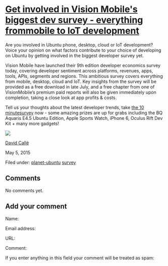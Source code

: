 





#  [ Get involved in Vision Mobile's biggest dev survey - everything frommobile to IoT development](/en/blog/2015/05/05/get-involved-vision-mobiles-biggest-dev-survey-everything-mobile-iot-development/)

Are you involved in Ubuntu phone, desktop, cloud or IoT development? Voice
your opinion on what factors contribute to your choice of developing on Ubuntu
by getting involved in the biggest developer survey yet.

Vision Mobile have launched their 9th edition developer economics survey
today, covering developer sentiment across platforms, revenues, apps, tools,
APIs, segments and regions. This ambitious survey covers everything from
mobile, desktop, cloud and IoT. Key insights from the survey will be provided
as a free download in late July, and a free chapter from one of VisionMobile’s
premium paid reports will also be given immediately upon completion, taking a
close look at app profits & costs.

Tell us your thoughts about the latest developer trends, take [the 10 minutesurvey](http://vmob.me/DE3Q15Ubuntu) now - some amazing prizes are up for
grabs including the BQ Aquaris E4.5 Ubuntu Edition, Apple Sports Watch, iPhone
6, Oculus Rift Dev Kit + many more gadgets!

[![](/static/devportal_uploaded/adb11bab-fa20-4e51-897b-ea06a9d0f37a-e353ccd2-312c-4c26-b6a0-2f0d217723ca-media/2015/05/05/150x150.jpg)](http://vmob.me/DE3Q15Ubuntu)

[David Callé](/en/blog/authors/davidc32/)

May 5, 2015

Filed under: [planet-ubuntu](/en/blog/tags/planet-ubuntu/)
[survey](/en/blog/tags/survey/)





## Comments

No comments yet.

## Add your comment

Name:

Email address:

URL:

Comment:

If you enter anything in this field your comment will be treated as spam:





